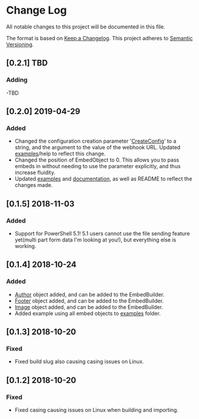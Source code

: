 # Change Log

All notable changes to this project will be documented in this file.

The format is based on [Keep a Changelog](http://keepachangelog.com/).
This project adheres to [Semantic Versioning](http://semver.org/).

## [0.2.1] TBD
### Adding
-TBD

## [0.2.0] 2019-04-29

### Added
- Changed the configuration creation parameter '[CreateConfig](https://github.com/gngrninja/PSDsHook/blob/master/PSDsHook/functions/public/Invoke-PsDsHook.ps1)' to a string, and the argument to the value of the webhook URL. Updated [examples](https://github.com/gngrninja/PSDsHook/tree/master/examples)/help to reflect this change.
- Changed the position of EmbedObject to 0. This allows you to pass embeds in without needing to use the parameter explicitly, and thus increase fluidity.
- Updated [examples](https://github.com/gngrninja/PSDsHook/tree/master/examples) and [documentation](https://github.com/gngrninja/PSDsHook/tree/master/docs), as well as README to reflect the changes made.

## [0.1.5] 2018-11-03

### Added
- Support for PowerShell 5.1! 5.1 users cannot use the file sending feature yet(multi part form data I'm looking at you!), but everything else is working.

## [0.1.4] 2018-10-24

### Added
- [Author](https://discordapp.com/developers/docs/resources/channel#embed-object-embed-author-structure) object added, and can be added to the EmbedBuilder.
- [Footer](https://discordapp.com/developers/docs/resources/channel#embed-object-embed-footer-structure) object added, and can be added to the EmbedBuilder.
- [Image](https://discordapp.com/developers/docs/resources/channel#embed-object-embed-image-structure) object added, and can be added to the EmbedBuilder.
- Added example using all embed objects to [examples](https://github.com/gngrninja/PSDsHook/tree/master/examples) folder.

## [0.1.3] 2018-10-20

### Fixed

- Fixed build slug also causing casing issues on Linux.


## [0.1.2] 2018-10-20

### Fixed

- Fixed casing causing issues on Linux when building and importing.